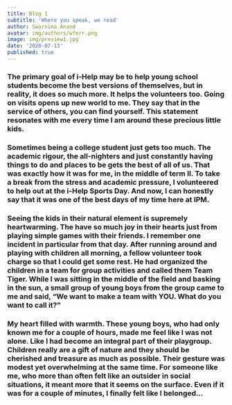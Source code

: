 ```yaml
---
title: Blog 1
subtitle: 'Where you speak, we read'
author: Swarnima Anand
avatar: img/authors/wferr.png
image: img/preview1.jpg
date: '2020-07-13'
published: true
---
```

### The primary goal of i-Help may be to help young school students become the best versions of themselves, but in reality, it does so much more. It helps the volunteers too. Going on visits opens up new world to me.  They say that in the service of others, you can find yourself. This statement resonates with me every time I am around these precious little kids.

### Sometimes being a college student just gets too much. The academic rigour, the all-nighters and just constantly having things to do and places to be gets the best of all of us. That was exactly how it was for me, in the middle of term II. To take a break from the stress and academic pressure, I volunteered to help out at the i-Help Sports Day. And now, I can honestly say that it was one of the best days of my time here at IPM.

### Seeing the kids in their natural element is supremely heartwarming. The have so much joy in their hearts just from playing simple games with their friends. I remember one incident in particular from that day. After running around and playing with children all morning, a fellow volunteer took charge so that I could get some rest. He had organized the children in a team for group activities and called them Team Tiger. While I was sitting in the middle of the field and basking in the sun, a small group of young boys from the group came to me and said, “We want to make a team with YOU. What do you want to call it?”

### My heart filled with warmth. These young boys, who had only known me for a couple of hours, made me feel like I was not alone. Like I had become an integral part of their playgroup. Children really are a gift of nature and they should be cherished and treasure as much as possible. Their gesture was modest yet overwhelming at the same time. For someone like me, who more than often felt like an outsider in social situations, it meant more that it seems on the surface. Even if it was for a couple of minutes, I finally felt like I belonged…

                                                              

                                                               
                                                               





